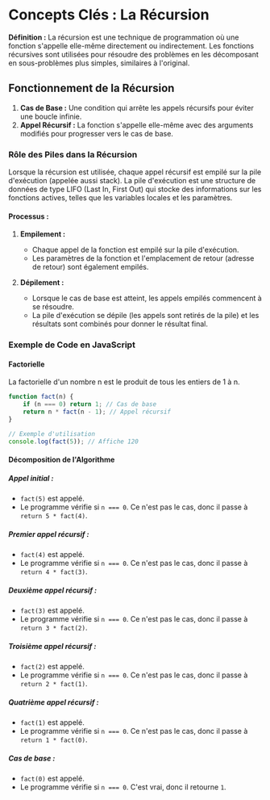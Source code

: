 # Concepts Clés : La Récursion

**Définition :** La récursion est une technique de programmation où une fonction s'appelle elle-même directement ou indirectement. Les fonctions récursives sont utilisées pour résoudre des problèmes en les décomposant en sous-problèmes plus simples, similaires à l'original.

## Fonctionnement de la Récursion

1. **Cas de Base :** Une condition qui arrête les appels récursifs pour éviter une boucle infinie.
2. **Appel Récursif :** La fonction s'appelle elle-même avec des arguments modifiés pour progresser vers le cas de base.

### Rôle des Piles dans la Récursion

Lorsque la récursion est utilisée, chaque appel récursif est empilé sur la pile d'exécution (appelée aussi stack). La pile d'exécution est une structure de données de type LIFO (Last In, First Out) qui stocke des informations sur les fonctions actives, telles que les variables locales et les paramètres.

#### Processus :

1. **Empilement :**
   - Chaque appel de la fonction est empilé sur la pile d'exécution.
   - Les paramètres de la fonction et l'emplacement de retour (adresse de retour) sont également empilés.
   
2. **Dépilement :**
   - Lorsque le cas de base est atteint, les appels empilés commencent à se résoudre.
   - La pile d'exécution se dépile (les appels sont retirés de la pile) et les résultats sont combinés pour donner le résultat final.

### Exemple de Code en JavaScript

#### Factorielle
La factorielle d'un nombre n est le produit de tous les entiers de 1 à n.
```javascript
function fact(n) {
    if (n === 0) return 1; // Cas de base
    return n * fact(n - 1); // Appel récursif
}

// Exemple d'utilisation
console.log(fact(5)); // Affiche 120
```

#### Décomposition de l'Algorithme

##### Appel initial :

- ```fact(5)``` est appelé.
- Le programme vérifie si ```n === 0```. Ce n'est pas le cas, donc il passe à ```return 5 * fact(4)```.


##### Premier appel récursif :

- ```fact(4)``` est appelé.
- Le programme vérifie si ```n === 0```. Ce n'est pas le cas, donc il passe à ```return 4 * fact(3)```.


##### Deuxième appel récursif :

- ```fact(3)``` est appelé.
- Le programme vérifie si ```n === 0```. Ce n'est pas le cas, donc il passe à ```return 3 * fact(2)```.


##### Troisième appel récursif :

- ```fact(2)``` est appelé.
- Le programme vérifie si ```n === 0```. Ce n'est pas le cas, donc il passe à ```return 2 * fact(1)```.


##### Quatrième appel récursif :

- ```fact(1)``` est appelé.
- Le programme vérifie si ```n === 0```. Ce n'est pas le cas, donc il passe à ```return 1 * fact(0)```.


##### Cas de base :

- ```fact(0)``` est appelé.
- Le programme vérifie si ```n === 0```. C'est vrai, donc il retourne ```1```.